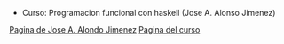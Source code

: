 * Curso: Programacion funcional con haskell (Jose A. Alonso Jimenez)

[Pagina de Jose A. Alondo Jimenez](https://www.cs.us.es/~jalonso)
[Pagina del curso](https://jaalonso.github.io/materias/PFconHaskell/)
